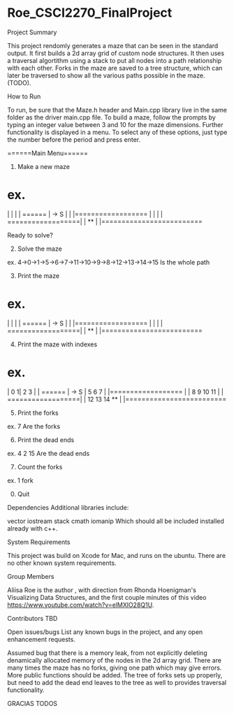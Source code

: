 # Roe_CSCI2270_FinalProject

Project	Summary

This project rendomly generates a maze that can be seen in the standard output. It first builds a 2d array grid of custom node structures. It then uses a traversal algortithm using a stack to put all nodes into a path relationship with each other. Forks in the maze are saved to a tree structure, which can later be traversed to show all the various paths possible in the maze. (TODO).

How	to	Run

To run, be sure that the Maze.h header and Main.cpp library live in the same folder as the driver main.cpp file. To build a maze, follow the prompts by typing an integer value between 3 and 10 for the maze dimensions. Further functionality is displayed in a menu. To select any of these options, just type the number before the period and press enter.

======Main Menu======
1. Make a new maze

ex.
==========================
|           |            |
|            ======      |
 -> S |                  |
|==================      |
|                        |
|      ==================|
|                    **  |
|=========================

Ready to solve?


2. Solve the maze

ex.
4->0->1->5->6->7->11->10->9->8->12->13->14->15
Is the whole path
    
3. Print the maze 

ex.
==========================
|           |            |
|            ======      |
 -> S |                  |
|==================      |
|                        |
|      ==================|
|                    **  |
|=========================

4. Print the maze with indexes

ex.
==========================
|    0     1|    2     3 |
|            ======      |
 -> S |    5     6     7 |
|==================      |
|    8     9    10    11 |
|      ==================|
|   12    13    14   **  |
|=========================

5. Print the forks

ex.
7
Are the forks 

6. Print the dead ends

ex.
4
2
15 
Are the dead ends

7. Count the forks

ex.
1 fork

0. Quit


Dependencies
Additional libraries include:

vector
iostream
stack
cmath
iomanip
Which should all be included installed already with c++.

System	Requirements

This project was build on Xcode for Mac, and runs on the ubuntu. There are no other known system requirements.

Group	Members

Aliisa Roe is the author , with direction from Rhonda Hoenigman's Visualizing Data Structures, and the first couple minutes of this video https://www.youtube.com/watch?v=elMXlO28Q1U. 

Contributors
TBD

Open	issues/bugs
List	any	known	bugs	in	the	project,	and	any	open	enhancement	requests.

Assumed bug that there is a memory leak, from not explicitly deleting denamically allocated memory of the nodes in the 2d array grid. 
There are many times the maze has no forks, giving one path which may give errors. 
More public functions should be added. 
The tree of forks sets up properly, but need to add the dead end leaves to the tree as well to provides traversal functionality.


GRACIAS TODOS

